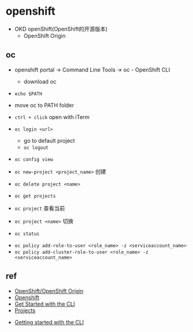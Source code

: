 
# openshift

+ OKD openShift(OpenShift的开源版本)
    + OpenShift Origin

## oc
<!-- install on mac -->
+ openshift portal -> Command Line Tools -> oc - OpenShift CLI
    + download oc
+ `echo $PATH`
+ move oc to PATH folder
+ `ctrl + click` open with iTerm


+ `oc login <url>`
    + go to default project
    + `oc logout`
+ `oc config view`

<!-- projects -->
+ `oc new-project <project_name>` 创建
+ `oc delete project <name>`

+ `oc get projects`
+ `oc project` 查看当前
+ `oc project <name>` 切换


+ `oc status`

<!-- RBAC -->
+ `oc policy add-role-to-user <role_name> -z <serviceaccount_name>`
+ `oc policy add-cluster-role-to-user <role_name> -z <serviceaccount_name>`

## ref
+ [OpenShift/OpenShift Origin](https://www.openshift.com/)
+ [Openshift](https://cloud.tencent.com/developer/article/1649734)
+ [Get Started with the CLI](https://docs.openshift.com/enterprise/3.0/cli_reference/get_started_cli.html)
+ [Projects](https://docs.openshift.com/enterprise/3.0/dev_guide/projects.html)
<!-- install -->
+ [Getting started with the CLI](https://docs.openshift.com/container-platform/4.2/cli_reference/openshift_cli/getting-started-cli.html)